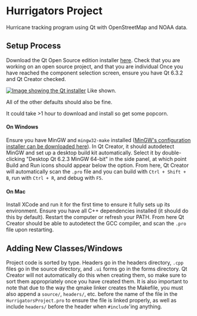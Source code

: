 # Hurrigators Project

Hurricane tracking program using Qt with OpenStreetMap and NOAA data.

## Setup Process

Download the Qt Open Source edition installer [here](https://www.qt.io/download-qt-installer).
Check that you are working on an open source project, and that you are individual
Once you have reached the component selection screen, ensure you have Qt 6.3.2 and Qt Creator checked.

[![Image showing the Qt installer](https://cdn.discordapp.com/attachments/1021489757596950568/1021549389728190514/unknown.png)](https://cdn.discordapp.com/attachments/1021489757596950568/1021549389728190514/unknown.png)
Like shown.

All of the other defaults should also be fine.

It could take >1 hour to download and install so get some popcorn.

#### On Windows
Ensure you have  MinGW and `mingw32-make` installed ([MinGW's configuration installer can be downloaded here](https://osdn.net/projects/mingw/downloads/68260/mingw-get-setup.exe/)). In Qt Creator, it should autodetect MinGW and set up a desktop build kit automatically. Select it by double-clicking "Desktop Qt 6.2.3 MinGW 64-bit" in the side panel, at which point Build and Run icons should appear below the option. From here, Qt Creator will automatically scan the `.pro` file and you can build with `Ctrl + Shift + B`, run with `Ctrl + R`, and debug with `F5`.

#### On Mac
Install XCode and run it for the first time to ensure it fully sets up its environment. Ensure you have all C++ dependencies installed (it should do this by default). Restart the computer or refresh your PATH. From here Qt Creator should be able to autodetect the GCC compiler, and scan the `.pro` file upon restarting.

## Adding New Classes/Windows
Project code is sorted by type. Headers go in the headers directory, `.cpp` files go in the source directory, and `.ui` forms go in the forms directory. Qt Creator will not automatically do this when creating them, so make sure to sort them appropriately once you have created them. It is also important to note that due to the way the qmake linker creates the Makefile, you must also append a `source/`, `headers/`, etc. before the name of the file in the `HurrigatorsProject.pro` to ensure the file is linked properly, as well as include `headers/` before the header when `#include`'ing anything.